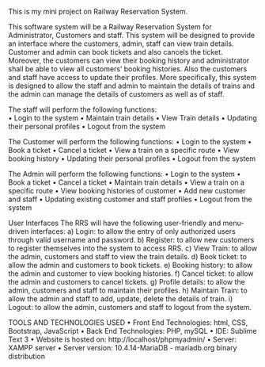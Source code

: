 This is my mini project on Railway Reservation System.

This software system will be a Railway Reservation System for Administrator, Customers and staff. This system will be designed to provide an interface where the customers, admin, staff can view train details. Customer and admin can book tickets and also cancels the ticket. Moreover, the customers can view their booking history and administrator shall be able to view all customers’ booking histories. Also the customers and staff have access to update their profiles.
More specifically, this system is designed to allow the staff and admin to maintain the details of trains and the admin can manage the details of customers as well as of staff.

The staff will perform the following functions:  
•	Login to the system
•	Maintain train details 
•	View Train details 
•	Updating their personal profiles 
•	Logout from the system
 
 The Customer will perform the following functions:
•	Login to the system
•	Book a ticket
•	Cancel a ticket 
•	View a train on a specific route
•	View booking history 
•	Updating their personal profiles 
•	Logout from the system
     
 The Admin will perform the following functions:
•	Login to the system
•	Book a ticket
•	Cancel a ticket 
•	Maintain train details 
•	View a train on a specific route
•	View booking histories of customer 
•	Add new customer and staff
•	Updating existing customer and staff profiles 
•	Logout from the system

User Interfaces
   The RRS will have the following user-friendly and menu-driven interfaces:
a) Login: to allow the entry of only authorized users through valid username and password.
b) Register: to allow new customers to register themselves into the system to access RRS.
c) View Train: to allow the admin, customers and staff to view the train details.
d) Book ticket: to allow the admin and customers to book tickets.
e) Booking history: to allow the admin and customer to view booking histories.
f) Cancel ticket: to allow the admin and customers to cancel tickets.
g) Profile details: to allow the admin, customers and staff to maintain their profiles.
h) Maintain Train: to allow the admin and staff to add, update, delete the details of train.
i) Logout: to allow the admin, customers and staff to logout from the system.


TOOLS AND TECHNOLOGIES USED
•	Front End Technologies:   html, CSS, Bootstrap, JavaScript
•	Back End Technologies: PHP, mySQL
•	IDE: Sublime Text 3 
•	Website is hosted on: http://localhost/phpmyadmin/
•	Server: XAMPP server
•	Server version: 10.4.14-MariaDB - mariadb.org binary distribution

